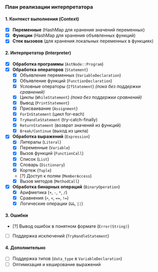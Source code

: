 
### **План реализации интерпретатора**  

#### **1. Контекст выполнения (Context)**
- [x] **Переменные** (HashMap для хранения значений переменных)
- [x] **Функции** (HashMap для хранения объявленных функций)
- [x] **Стек вызовов** (для хранения локальных переменных в функциях)  

#### **2. Интерпретатор (Interpreter)**
- [x] **Обработка программы** (`AstNode::Program`)
- [x] **Обработка операторов** (`Statement`)
  - [x] Объявление переменных (`VariableDeclaration`)
  - [x] Объявление функций (`FunctionDeclaration`)
  - [x] Условные операторы (`IfStatement`) *(пока без поддержки сравнений)*
  - [x] Циклы (`WhileStatement`) *(пока без поддержки сравнений)*
  - [x] Вывод (`PrintStatement`)
  - [x] Присваивание (`Assignment`)
  - [x] `ForInStatement` (цикл for-each)
  - [x] `TryHandleStatement` (try-catch-finally)
  - [x] `ReturnStatement` (возврат значений из функций)
  - [x] `Break/Continue` (выход из цикла)

- [x] **Обработка выражений** (`Expression`)
  - [x] Литералы (`Literal`)
  - [x] Переменные (`Variable`)
  - [x] Вызов функций (`FunctionCall`)
  - [x] Список (`List`)
  - [x] Словарь (`Dictionary`)
  - [x] Кортеж (`Tuple`)
  - [?] Доступ к полям (`MemberAccess`)
  - [x] Вызов методов (`MethodCall`)

- [x] **Обработка бинарных операций** (`BinaryOperation`)
  - [x] Арифметика (`+`, `-`, `*`, `/`)
  - [x] Сравнения (`>`, `<`, `==`, `!=`)
  - [x] Логические операции (`&&`, `||`)

#### **3. Ошибки**
- [?] Вывод ошибок в понятном формате (`Error(String)`)
- [ ] Поддержка исключений (`TryHandleStatement`)

#### **4. Дополнительно**
- [ ] Поддержка типов (`data_type` в `VariableDeclaration`)
- [ ] Оптимизация и кеширование выражений
